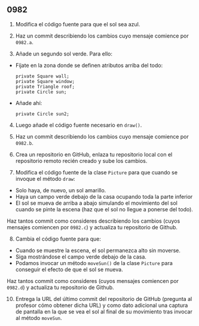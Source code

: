 ## 0982

1. Modifica el código fuente para que el sol sea azul.

2. Haz un commit describiendo los cambios cuyo mensaje comience por `0982.a`.

3. Añade un segundo sol verde. Para ello:
  * Fíjate en la zona donde se definen atributos arriba del todo:
    ```
    private Square wall;
    private Square window;
    private Triangle roof;
    private Circle sun;
    ```  
    
  * Añade ahí:
    ```
    private Circle sun2;
    ```
4. Luego añade el código fuente necesario en `draw()`.

5. Haz un commit describiendo los cambios cuyo mensaje comience por `0982.b`.

6. Crea un repositorio en GitHub, enlaza tu repositorio local con el repositorio remoto recién creado y sube los cambios.

7. Modifica el código fuente de la clase `Picture` para que cuando se invoque el método `draw`:
  * Solo haya, de nuevo, un sol amarillo.
  * Haya un campo verde debajo de la casa ocupando toda la parte inferior
  * El sol se mueva de arriba a abajo simulando el movimiento del sol cuando se pinte la escena (haz que el sol no llegue a ponerse del todo).

  Haz tantos commit como consideres describiendo los cambios (cuyos mensajes comiencen por `0982.c`) y actualiza tu repositorio de Github.

8. Cambia el código fuente para que:
  * Cuando se muestre la escena, el sol permanezca alto sin moverse.
  * Siga mostrándose el campo verde debajo de la casa.
  * Podamos invocar un método `moveSun()` de la clase `Picture` para conseguir el efecto de que el sol se mueva.

  Haz tantos commit como consideres (cuyos mensajes comiencen por `0982.d`) y actualiza tu repositorio de Github.

10. Entrega la URL del último commit del repositorio de GitHub (pregunta al profesor cómo obtener dicha URL) y como dato adicional una captura de pantalla en la que se vea el sol al final de su movimiento tras invocar al método `moveSun`.

